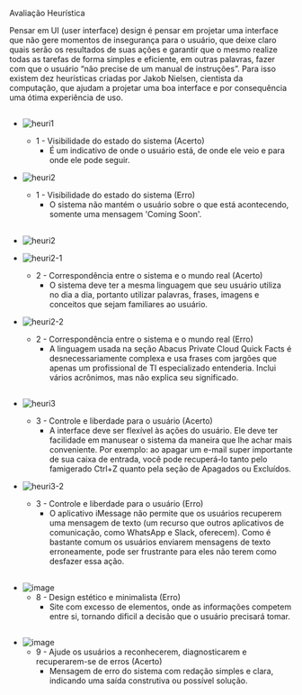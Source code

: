 Avaliação Heurística

Pensar em UI (user interface) design é pensar em projetar uma interface que não gere momentos de insegurança para o usuário, que deixe claro quais serão os resultados de suas ações e garantir que o mesmo realize todas as tarefas de forma simples e eficiente, em outras palavras, fazer com que o usuário “não precise de um manual de instruções”. Para isso existem dez heurísticas criadas por Jakob Nielsen, cientista da computação, que ajudam a projetar uma boa interface e por consequência uma ótima experiência de uso.

## 
- ![heuri1](https://github.com/DiegoBoaSorte/Bertoti/assets/126177228/ba808f2b-c4c9-4123-a4fa-05535b730d33)
   - 1 - Visibilidade do estado do sistema (Acerto)
      - É um indicativo de onde o usuário está, de onde ele veio e para onde ele pode seguir.

-  ![heuri2](https://github.com/DiegoBoaSorte/Bertoti/assets/126177228/835b93da-9e3b-4b71-8db0-5acdbd2dcc9c)
   - 1 - Visibilidade do estado do sistema (Erro)
      - O sistema não mantém o usuário sobre o que está acontecendo, somente uma mensagem 'Coming Soon'.
        

##
- ![heuri2](https://github.com/DiegoBoaSorte/Bertoti/assets/126177228/dcebe7ca-2a5f-4155-a551-c38c02e6411f)
- ![heuri2-1](https://github.com/DiegoBoaSorte/Bertoti/assets/126177228/7b6f7c8a-d207-45aa-beb7-6e362bc46444)
  - 2 - Correspondência entre o sistema e o mundo real (Acerto)
      - O sistema deve ter a mesma linguagem que seu usuário utiliza no dia a dia, portanto utilizar palavras, frases, imagens e conceitos que sejam familiares ao usuário.

- ![heuri2-2](https://github.com/DiegoBoaSorte/Bertoti/assets/126177228/dd55b569-b50c-4025-b104-a5f93755d4f8)
   - 2 - Correspondência entre o sistema e o mundo real (Erro)
      - A linguagem usada na seção Abacus Private Cloud Quick Facts é desnecessariamente complexa e usa frases com jargões que apenas um profissional de TI especializado entenderia.
        Inclui vários acrônimos, mas não explica seu significado.


##
- ![heuri3](https://github.com/DiegoBoaSorte/Bertoti/assets/126177228/c8bed0b5-636e-43fb-b2ee-1294da6e0469)
  - 3 - Controle e liberdade para o usuário (Acerto)
      - A interface deve ser flexível às ações do usuário. Ele deve ter facilidade em manusear o sistema da maneira que lhe achar mais conveniente. Por exemplo: ao apagar um e-mail super importante de sua caixa de entrada, você pode recuperá-lo tanto pelo famigerado Ctrl+Z quanto pela seção de Apagados ou Excluídos.

- ![heuri3-2](https://github.com/DiegoBoaSorte/Bertoti/assets/126177228/18ac67e4-d422-4a37-9284-a8c58da43338)
  - 3 - Controle e liberdade para o usuário (Erro)
      - O aplicativo iMessage não permite que os usuários recuperem uma mensagem de texto (um recurso que outros aplicativos de comunicação, como WhatsApp e Slack, oferecem). Como é bastante comum os usuários enviarem mensagens de texto erroneamente, pode ser frustrante para eles não terem como desfazer essa ação.


##



- ![image](https://github.com/DiegoBoaSorte/Bertoti/assets/126177228/80b4750d-95c7-459f-b079-81aa290486a0)
  - 8 - Design estético e minimalista (Erro)
      - Site com excesso de elementos, onde as informações competem entre si, tornando dificil a decisão que o usuário precisará tomar.
   
##
     
- ![image](https://github.com/DiegoBoaSorte/Bertoti/assets/126177228/997e0d75-efd6-4388-aecf-47fe3287a2af)
   - 9 - Ajude os usuários a reconhecerem, diagnosticarem e recuperarem-se de erros (Acerto)
       - Mensagem de erro do sistema com redação simples e clara, indicando uma saída construtiva ou possível solução.

##
